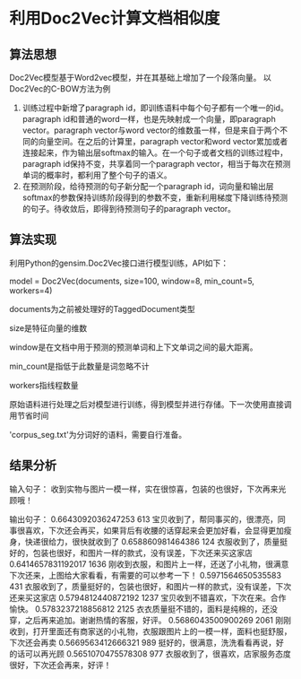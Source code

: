 利用Doc2Vec计算文档相似度
=============
算法思想
-------------
Doc2Vec模型基于Word2vec模型，并在其基础上增加了一个段落向量。
以Doc2Vec的C-BOW方法为例
1)	训练过程中新增了paragraph id，即训练语料中每个句子都有一个唯一的id。paragraph id和普通的word一样，也是先映射成一个向量，即paragraph vector。paragraph vector与word vector的维数虽一样，但是来自于两个不同的向量空间。在之后的计算里，paragraph vector和word vector累加或者连接起来，作为输出层softmax的输入。在一个句子或者文档的训练过程中，paragraph id保持不变，共享着同一个paragraph vector，相当于每次在预测单词的概率时，都利用了整个句子的语义。
2)	在预测阶段，给待预测的句子新分配一个paragraph id，词向量和输出层softmax的参数保持训练阶段得到的参数不变，重新利用梯度下降训练待预测的句子。待收敛后，即得到待预测句子的paragraph vector。

算法实现
-------------
利用Python的gensim.Doc2Vec接口进行模型训练，API如下：
<p>model = Doc2Vec(documents, size=100, window=8, min_count=5, workers=4)</p>
<p>documents为之前被处理好的TaggedDocument类型</p>	
<p>size是特征向量的维数</p>
<p>window是在文档中用于预测的预测单词和上下文单词之间的最大距离。</p>
<p>min_count是指低于此数量是词忽略不计</p>
<p>workers指线程数量</p>
<p>原始语料进行处理之后对模型进行训练，得到模型并进行存储。下一次使用直接调用节省时间</p>
'corpus_seg.txt'为分词好的语料，需要自行准备。

结果分析
-------------

输入句子：
收到实物与图片一模一样，实在很惊喜，包装的也很好，下次再来光顾哦！

输出句子：
0.6643092036247253 613
宝贝收到了，帮同事买的，很漂亮，同事很喜欢，下次还会再买，如果背后有收腰的话穿起来会更加好看，会显得更加瘦身，快递很给力，很快就收到了
0.658860981464386 124
衣服收到了，质量挺好的，包装也很好，和图片一样的款式，没有误差，下次还来买这家店
0.6414657831192017 1636
刚收到衣服，和图片上一样，还送了小礼物，很满意下次还来，上图给大家看看，有需要的可以参考一下！
0.5971564650535583 431
衣服收到了，质量挺好的，包装也很好，和图片一样的款式，没有误差，下次还来买这家店
0.5794812440872192 1237
宝贝收到不错喜欢，下次在来。合作愉快。
0.5783237218856812 2125
衣衣质量挺不错的，面料是纯棉的，还没穿，之后再来追加。谢谢热情的客服，好评。
0.5686043500900269 2061
刚刚收到，打开里面还有商家送的小礼物，衣服跟图片上的一模一样，面料也挺舒服，下次还会再卖
0.5669563412666321 989
挺好的，很满意，洗洗看看再说，好的话可以再光顾
0.5651070475578308 977
衣服收到了，很喜欢，店家服务态度很好，下次还会再来，好评！